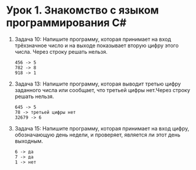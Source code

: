 # Урок 1. Знакомство с языком программирования С#

1. Задача 10: Напишите программу, которая принимает на вход трёхзначное число и на выходе показывает вторую цифру этого числа. Через строку решать нельзя.
   ```
   456 -> 5
   782 -> 8
   918 -> 1
   ```
2. Задача 13: Напишите программу, которая выводит третью цифру заданного числа или сообщает, что третьей цифры нет.Через строку решать нельзя.
   ```
   645 -> 5
   78 -> третьей цифры нет
   32679 -> 6
   ```
3. Задача 15: Напишите программу, которая принимает на вход цифру, обозначающую день недели, и проверяет, является ли этот день выходным.
   ```
   6 -> да
   7 -> да
   1 -> нет
   ```
